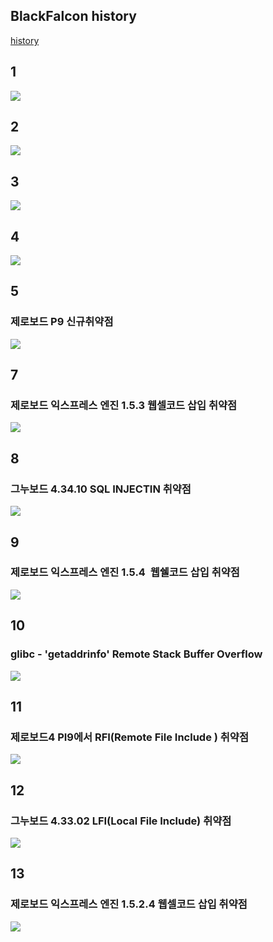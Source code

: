 ## BlackFalcon history

[history](https://speedr00t.tistory.com/notice/882)

## 1

[![](https://img1.daumcdn.net/thumb/R1280x0/?scode=mtistory2&fname=https%3A%2F%2Fblog.kakaocdn.net%2Fdn%2FkKvVz%2FbtqK6fjUoaF%2FLSbxrryMjXf8K28OCIC3B0%2Fimg.png)](https://www.dailysecu.com/news/articleView.html?idxno=2252)


## 2

[![](https://img1.daumcdn.net/thumb/R1280x0/?scode=mtistory2&fname=https%3A%2F%2Fblog.kakaocdn.net%2Fdn%2FMU2U2%2FbtqK3DeulEL%2FZskuRodIi7tsKiJ2ppVywK%2Fimg.png)](https://www.boannews.com/media/view.asp?idx=78743)

## 3

[![](https://img1.daumcdn.net/thumb/R1280x0/?scode=mtistory2&fname=https%3A%2F%2Fblog.kakaocdn.net%2Fdn%2FbHERyH%2FbtqK15bMCTN%2F4XTYz95kmKjTdlbLPC8k51%2Fimg.png)](https://www.boannews.com/media/view.asp?idx=57735&kind=1&search=title&find=owasp)


## 4

[![](https://img1.daumcdn.net/thumb/R1280x0/?scode=mtistory2&fname=https%3A%2F%2Fblog.kakaocdn.net%2Fdn%2FbbjJW5%2FbtqK2sdsmf1%2Fd7FNpgbgEXk9PR72N2nKck%2Fimg.png)](https://www.boannews.com/media/view.asp?idx=56892&page=1&kind=5)


## 5 
### 제로보드 P9 신규취약점
[![](https://img1.daumcdn.net/thumb/R1280x0/?scode=mtistory2&fname=https%3A%2F%2Fblog.kakaocdn.net%2Fdn%2Fc9m7rc%2FbtqKXMc99SX%2F7Q2T2IVg0eKMN8H3oat70k%2Fimg.png)](https://www.boannews.com/media/view.asp?idx=24578)


## 7
### 제로보드 익스프레스 엔진 1.5.3 웹셀코드 삽입 취약점 

[![](https://img1.daumcdn.net/thumb/R1280x0/?scode=mtistory2&fname=https%3A%2F%2Fblog.kakaocdn.net%2Fdn%2F0FnwK%2FbtqK2q02vuY%2FikJSnK2NDmU4wzzG5DNC41%2Fimg.png)](https://zdnet.co.kr/view/?no=20120906165314&re=R_20120920192608)


## 8
### 그누보드 4.34.10 SQL INJECTIN 취약점
[![](https://img1.daumcdn.net/thumb/R1280x0/?scode=mtistory2&fname=https%3A%2F%2Fblog.kakaocdn.net%2Fdn%2FenyIbN%2FbtqK6e6ng8x%2FyzFAjklYpoXGLqpMOk9x7K%2Fimg.png)](https://sir.kr/g4_pds/6476)


## 9
### 제로보드 익스프레스 엔진 1.5.4  웹쉘코드 삽입 취약점 

[![](https://img1.daumcdn.net/thumb/R1280x0/?scode=mtistory2&fname=https%3A%2F%2Fblog.kakaocdn.net%2Fdn%2F9eTiu%2FbtqKYnxsEcg%2Fr0VBjfx9MaMQKD2xUO3Ak1%2Fimg.png)](https://www.dailysecu.com/news/articleView.html?idxno=4299)

## 10
###  glibc - 'getaddrinfo' Remote Stack Buffer Overflow 

[![](https://img1.daumcdn.net/thumb/R1280x0/?scode=mtistory2&fname=https%3A%2F%2Fblog.kakaocdn.net%2Fdn%2FmgYp5%2FbtqK04xo9sX%2FIzDgwfFe472X2OqLP6TaJK%2Fimg.png)](https://www.exploit-db.com/exploits/40339)


## 11
### 제로보드4 PI9에서 RFI(Remote File Include ) 취약점
![](https://img1.daumcdn.net/thumb/R1280x0/?scode=mtistory2&fname=https%3A%2F%2Fblog.kakaocdn.net%2Fdn%2Fm40zP%2FbtqK04jRDI1%2FxAqz6ZpNCBNMegtd6eDZ40%2Fimg.jpg)



## 12

### 그누보드 4.33.02 LFI(Local File Include) 취약점

[![](https://img1.daumcdn.net/thumb/R1280x0/?scode=mtistory2&fname=https%3A%2F%2Fblog.kakaocdn.net%2Fdn%2Fc4YdMr%2FbtqK04EaPo0%2FR90Rtcu5vAKaqaxspoe6g1%2Fimg.jpg)](https://sir.kr/bbs/board.php?bo_table=g4_pds&wr_id=5651)


## 13

### 제로보드 익스프레스 엔진 1.5.2.4 웹셀코드 삽입 취약점 

[![](https://img1.daumcdn.net/thumb/R1280x0/?scode=mtistory2&fname=https%3A%2F%2Fblog.kakaocdn.net%2Fdn%2FbweHcf%2FbtqK6eSPMNt%2FKYSWompymC2QDcqT7EmWF1%2Fimg.jpg)](https://www.boannews.com/media/view.asp?idx=31328&page=1909&kind=3)

